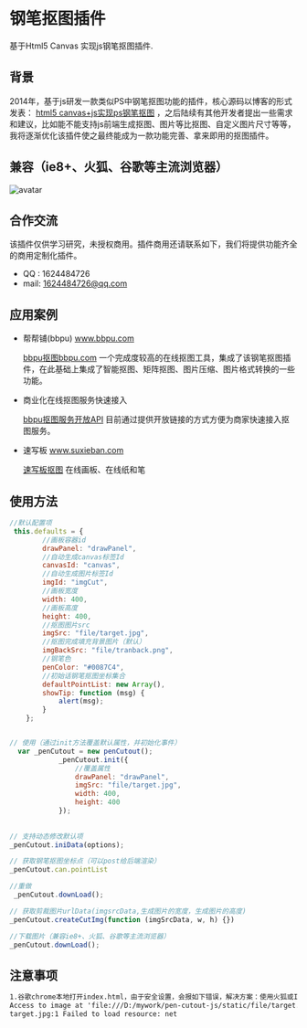 # 钢笔抠图插件
基于Html5 Canvas 实现js钢笔抠图插件.

## 背景
2014年，基于js研发一款类似PS中钢笔抠图功能的插件，核心源码以博客的形式发表： [html5 canvas+js实现ps钢笔抠图]( https://www.cnblogs.com/guozefeng/p/3719915.html) ，之后陆续有其他开发者提出一些需求和建议，比如能不能支持js前端生成抠图、图片等比抠图、自定义图片尺寸等等，我将逐渐优化该插件使之最终能成为一款功能完善、拿来即用的抠图插件。

## 兼容（ie8+、火狐、谷歌等主流浏览器）
![avatar](static/file/penCutout.png)

## 合作交流
该插件仅供学习研究，未授权商用。插件商用还请联系如下，我们将提供功能齐全的商用定制化插件。
* QQ : 1624484726
* mail: 1624484726@qq.com

## 应用案例

* 帮帮铺(bbpu) www.bbpu.com

  [bbpu抠图bbpu.com](https://bbpu.com/koutu.html) 一个完成度较高的在线抠图工具，集成了该钢笔抠图插件，在此基础上集成了智能抠图、矩阵抠图、图片压缩、图片格式转换的一些功能。
  
* 商业化在线抠图服务快速接入
  
   [bbpu抠图服务开放API](https://bbpu.com/koutu/page/api.html) 目前通过提供开放链接的方式方便为商家快速接入抠图服务。

* 速写板 www.suxieban.com

  [速写板抠图](https://suxieban.com) 在线画板、在线纸和笔

  
## 使用方法
```js
//默认配置项
 this.defaults = {
        //画板容器id
        drawPanel: "drawPanel",
        //自动生成canvas标签Id
        canvasId: "canvas",
        //自动生成图片标签Id
        imgId: "imgCut",
        //画板宽度
        width: 400,
        //画板高度
        height: 400,
        //抠图图片src
        imgSrc: "file/target.jpg",
        //抠图完成填充背景图片（默认）
        imgBackSrc: "file/tranback.png",
        //钢笔色
        penColor: "#0087C4",
        //初始话钢笔抠图坐标集合
        defaultPointList: new Array(),
        showTip: function (msg) {
            alert(msg);
        }
    };


// 使用（通过init方法覆盖默认属性，并初始化事件）
  var _penCutout = new penCutout();
            _penCutout.init({
                //覆盖属性
                drawPanel: "drawPanel",
                imgSrc: "file/target.jpg",
                width: 400,
                height: 400
            });
            
            
// 支持动态修改默认项
_penCutout.iniData(options);

// 获取钢笔抠图坐标点（可以post给后端渲染）
_penCutout.can.pointList

//重做
 _penCutout.downLoad();

// 获取剪裁图片urlData(imgsrcData,生成图片的宽度，生成图片的高度)
_penCutout.createCutImg(function (imgSrcData, w, h) {})

//下载图片（兼容ie8+、火狐、谷歌等主流浏览器）
_penCutout.downLoad();
```

## 注意事项
```html
1.谷歌chrome本地打开index.html，由于安全设置，会报如下错误，解决方案：使用火狐或IE，放到服务器访问不存在如下问题。
Access to image at 'file:///D:/mywork/pen-cutout-js/static/file/target.jpg' from origin 'null' has been blocked by CORS policy: Cross origin requests are only supported for protocol schemes: http, data, chrome, chrome-extension, https.
target.jpg:1 Failed to load resource: net
```

